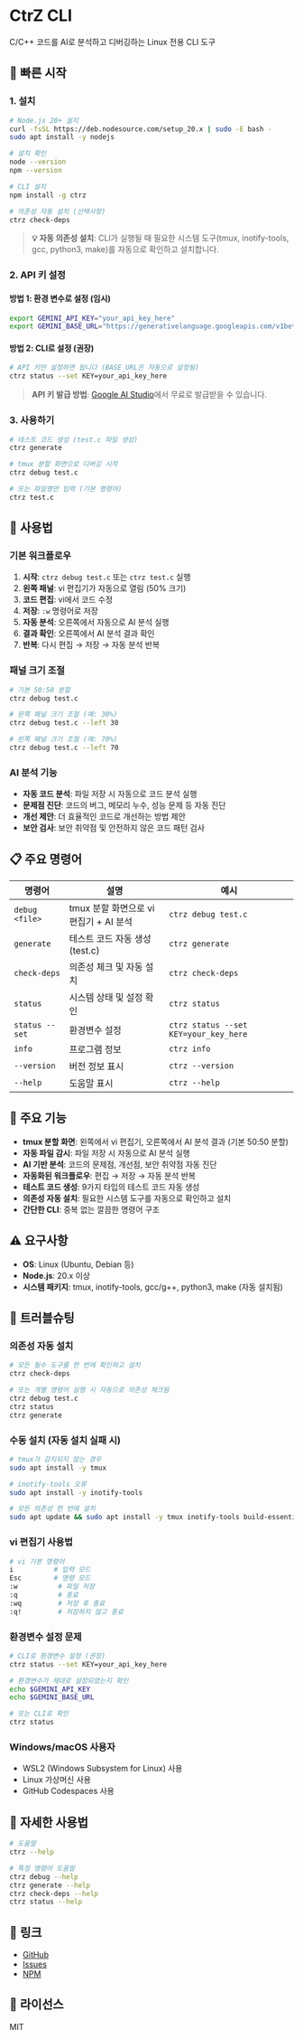 # CtrZ CLI

C/C++ 코드를 AI로 분석하고 디버깅하는 Linux 전용 CLI 도구

## 🚀 빠른 시작

### 1. 설치

```bash
# Node.js 20+ 설치
curl -fsSL https://deb.nodesource.com/setup_20.x | sudo -E bash -
sudo apt install -y nodejs

# 설치 확인
node --version
npm --version

# CLI 설치
npm install -g ctrz

# 의존성 자동 설치 (선택사항)
ctrz check-deps
```

> **💡 자동 의존성 설치**: CLI가 실행될 때 필요한 시스템 도구(tmux, inotify-tools, gcc, python3, make)를 자동으로 확인하고 설치합니다.

### 2. API 키 설정

#### 방법 1: 환경 변수로 설정 (임시)
```bash
export GEMINI_API_KEY="your_api_key_here"
export GEMINI_BASE_URL="https://generativelanguage.googleapis.com/v1beta/models/gemini-1.5-pro:generateContent"
```

#### 방법 2: CLI로 설정 (권장)
```bash
# API 키만 설정하면 됩니다 (BASE_URL은 자동으로 설정됨)
ctrz status --set KEY=your_api_key_here
```



> **API 키 발급 방법**: [Google AI Studio](https://makersuite.google.com/app/apikey)에서 무료로 발급받을 수 있습니다.

### 3. 사용하기

```bash
# 테스트 코드 생성 (test.c 파일 생성)
ctrz generate

# tmux 분할 화면으로 디버깅 시작
ctrz debug test.c

# 또는 파일명만 입력 (기본 명령어)
ctrz test.c
```

## 🎯 사용법

### 기본 워크플로우

1. **시작**: `ctrz debug test.c` 또는 `ctrz test.c` 실행
2. **왼쪽 패널**: vi 편집기가 자동으로 열림 (50% 크기)
3. **코드 편집**: vi에서 코드 수정
4. **저장**: `:w` 명령어로 저장
5. **자동 분석**: 오른쪽에서 자동으로 AI 분석 실행
6. **결과 확인**: 오른쪽에서 AI 분석 결과 확인
7. **반복**: 다시 편집 → 저장 → 자동 분석 반복

### 패널 크기 조절

```bash
# 기본 50:50 분할
ctrz debug test.c

# 왼쪽 패널 크기 조절 (예: 30%)
ctrz debug test.c --left 30

# 왼쪽 패널 크기 조절 (예: 70%)
ctrz debug test.c --left 70
```

### AI 분석 기능

- **자동 코드 분석**: 파일 저장 시 자동으로 코드 분석 실행
- **문제점 진단**: 코드의 버그, 메모리 누수, 성능 문제 등 자동 진단
- **개선 제안**: 더 효율적인 코드로 개선하는 방법 제안
- **보안 검사**: 보안 취약점 및 안전하지 않은 코드 패턴 검사

## 📋 주요 명령어

| 명령어 | 설명 | 예시 |
|--------|------|------|
| `debug <file>` | tmux 분할 화면으로 vi 편집기 + AI 분석 | `ctrz debug test.c` |
| `generate` | 테스트 코드 자동 생성 (test.c) | `ctrz generate` |
| `check-deps` | 의존성 체크 및 자동 설치 | `ctrz check-deps` |
| `status` | 시스템 상태 및 설정 확인 | `ctrz status` |
| `status --set` | 환경변수 설정 | `ctrz status --set KEY=your_key_here` |
| `info` | 프로그램 정보 | `ctrz info` |
| `--version` | 버전 정보 표시 | `ctrz --version` |
| `--help` | 도움말 표시 | `ctrz --help` |

## 🎯 주요 기능

- **tmux 분할 화면**: 왼쪽에서 vi 편집기, 오른쪽에서 AI 분석 결과 (기본 50:50 분할)
- **자동 파일 감시**: 파일 저장 시 자동으로 AI 분석 실행
- **AI 기반 분석**: 코드의 문제점, 개선점, 보안 취약점 자동 진단
- **자동화된 워크플로우**: 편집 → 저장 → 자동 분석 반복
- **테스트 코드 생성**: 9가지 타입의 테스트 코드 자동 생성
- **의존성 자동 설치**: 필요한 시스템 도구를 자동으로 확인하고 설치
- **간단한 CLI**: 중복 없는 깔끔한 명령어 구조

## ⚠️ 요구사항

- **OS**: Linux (Ubuntu, Debian 등)
- **Node.js**: 20.x 이상
- **시스템 패키지**: tmux, inotify-tools, gcc/g++, python3, make (자동 설치됨)

## 🔧 트러블슈팅

### 의존성 자동 설치
```bash
# 모든 필수 도구를 한 번에 확인하고 설치
ctrz check-deps

# 또는 개별 명령어 실행 시 자동으로 의존성 체크됨
ctrz debug test.c
ctrz status
ctrz generate
```

### 수동 설치 (자동 설치 실패 시)
```bash
# tmux가 감지되지 않는 경우
sudo apt install -y tmux

# inotify-tools 오류
sudo apt install -y inotify-tools

# 모든 의존성 한 번에 설치
sudo apt update && sudo apt install -y tmux inotify-tools build-essential python3 make
```

### vi 편집기 사용법
```bash
# vi 기본 명령어
i          # 입력 모드
Esc        # 명령 모드
:w          # 파일 저장
:q          # 종료
:wq         # 저장 후 종료
:q!         # 저장하지 않고 종료
```

### 환경변수 설정 문제
```bash
# CLI로 환경변수 설정 (권장)
ctrz status --set KEY=your_api_key_here

# 환경변수가 제대로 설정되었는지 확인
echo $GEMINI_API_KEY
echo $GEMINI_BASE_URL

# 또는 CLI로 확인
ctrz status
```

### Windows/macOS 사용자
- WSL2 (Windows Subsystem for Linux) 사용
- Linux 가상머신 사용
- GitHub Codespaces 사용

## 📖 자세한 사용법

```bash
# 도움말
ctrz --help

# 특정 명령어 도움말
ctrz debug --help
ctrz generate --help
ctrz check-deps --help
ctrz status --help
```

## 🔗 링크

- [GitHub](https://github.com/zzmnxn/Debug_Mate)
- [Issues](https://github.com/zzmnxn/Debug_Mate/issues)
- [NPM](https://www.npmjs.com/package/ctrz)

## 📄 라이선스

MIT
